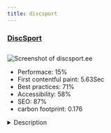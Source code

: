 ```yaml
---
title: discsport
---
```


<div style="height: 3rem">
  <a href="https://discsport.ee"><h3>DiscSport</h3></a>
</div>
<img loading="lazy" src="/images/thumbs/discsport.ee.jpg" alt="Screenshot of discsport.ee" />
<ul>
  <li>Performace: 15%</li>
  <li>
    First contentful paint:
    5.63Sec
  </li>
  <li>Best practices: 71%</li>
  <li>Accessibility: 58%</li>
  <li>SEO: 87%</li>
  <li>carbon footprint: 0.176</li>
</ul>
<details>
  <summary>Description</summary>
  <p>DiscSport is the biggest disc golf related website that includes all the information about local disc golf courses, equipment etc. Our websites operate all over Europe - DiscSport.ee (Estonia), DiscSport.lv (Latvia), DiscSport.lt (Lithuania), DiscSport.it (Italy). We offer advice and knowledge about services and eqiupment to all who are interested of playing disc golf or creating a popular disc golf park.Used Joomla! and Virtuemart combination for e-commerce on Gavick template. For full e-commerce solutions we use AcyMailing and many plugins for FB Pixel and Google services to analyze customers.</p>
</details>

